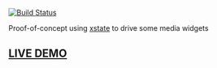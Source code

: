 [![Build Status](https://travis-ci.org/dakom/xstate-media-widgets.svg?branch=master)](https://travis-ci.org/dakom/xstate-media-widgets)

Proof-of-concept using [xstate](https://xstate.js.org/docs/) to drive some media widgets 

## [LIVE DEMO](https://dakom.github.io/xstate-media-widgets)
